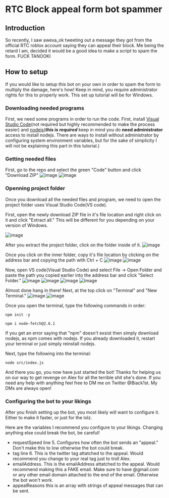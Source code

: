 # RTC Block appeal form bot spammer
## Introduction
So recently, I saw awexa_ok tweeting out a message they got from the official RTC roblox account saying they can appeal their block. Me being the retard I am, decided it would be a good idea to make a script to spam the form. FUCK TANOOKI

## How to setup
If you would like to setup this bot on your own in order to spam the form to multiply the damage, here's how! Keep in mind, you require administrator rights for this to properly work. This set up tutorial will be for Windows.

### Downloading needed programs
First, we need some programs in order to run the code. First, install [Visual Studio Code](https://code.visualstudio.com/)(not required but highly recommended to make the process easier) and [nodejs](https://nodejs.org/en/)(***this is required*** keep in mind you do **need administrator** access to install nodejs. There are ways to install without administrator by configuring system environment variables, but for the sake of simplicity I will not be explaining this part in this tutorial.)

### Getting needed files
First, go to the repo and select the green "Code" button and click "Download ZIP"
![image](https://user-images.githubusercontent.com/98064246/180093426-b8025505-e63a-4f25-990f-59541115c850.png)
![image](https://user-images.githubusercontent.com/98064246/180093444-ac016e05-f838-493e-a3d0-568ea268d7d1.png)

### Openning project folder
Once you download all the needed files and program, we need to open the project folder uses Visual Studio Code(VS code). 

First, open the newly download ZIP file in it's file location and right click on it and click "Extract all." This will be different for you depending on your version of Windows.

![image](https://user-images.githubusercontent.com/98064246/180094901-cc4f63d6-0398-4ddd-b607-f568a1f528b7.png)

After you extract the project folder, click on the folder inside of it.
![image](https://user-images.githubusercontent.com/98064246/180095106-377749a7-411c-4f4f-97d2-65b7f9548f2d.png)

Once you click on the inner folder, copy it's file location by clicking on the address bar and copying the path with Ctrl + C
![image](https://user-images.githubusercontent.com/98064246/180095261-7eac7aff-1538-4b9b-a79d-b6a1cd4c7145.png)
![image](https://user-images.githubusercontent.com/98064246/180095350-d1b0c666-c544-488b-97ff-8107101561be.png)

Now, open VS code(Visual Studio Code) and select File -> Open Folder and paste the path you copied earlier into the address bar and click "Select Folder."
![image](https://user-images.githubusercontent.com/98064246/180095704-0cd04cc0-84f7-439f-9b9e-e44279bb5ca7.png)
![image](https://user-images.githubusercontent.com/98064246/180095776-719b9c95-31e7-4c17-a1f6-1f21e2221b8c.png)
![image](https://user-images.githubusercontent.com/98064246/180095835-52004c2f-17fe-46d0-b6ce-7460de1736e1.png)
![image](https://user-images.githubusercontent.com/98064246/180095872-9aa6d3fc-e5f6-4d9d-acc4-6bd2ef709f94.png)

Almost done hang in there! Next, at the top click on "Terminal" and "New Terminal."
![image](https://user-images.githubusercontent.com/98064246/180096015-a249c400-2205-4953-b913-eed14c5fb4a6.png)
![image](https://user-images.githubusercontent.com/98064246/180096051-a1ef3e94-3e64-43ff-90a9-d9aebd8c89e8.png)

Once you open the terminal, type the following commands in order:
```
npm init -y
```
```
npm i node-fetch@2.6.1
```

If you get an error saying that "npm" doesn't exsist then simply download nodejs, as npm comes with nodejs. If you already downloaded it, restart your terminal or just simply reinstall nodejs. 

Next, type the following into the terminal:
```
node src/index.js
```

And there you go, you now have just started the bot! Thanks for helping us on our way to get revenge on Alex for all the terrible shit she's done. If you need any help with anything feel free to DM me on Twitter @Biack1st. My DMs are always open!


### Configuring the bot to your likings
After you finish setting up the bot, you most likely will want to configure it. Either to make it faster, or just for the lolz.

Here are the variables I recommend you configure to your likings. Changing anything else could break the bot, be careful!

* requestSpeed line 5. Configures how often the bot sends an "appeal." Don't make this to low otherwise the bot could break.
* tag line 6. This is the twitter tag attatched to the appeal. Would recommend you change to your real tag just to troll Alex.
* emailAddress. This is the emailAddress attatched to the appeal. Would recommend making this a FAKE email. Make sure to have @gmail.com or any other email domain attached to the end of the email. Otherwise the bot won't work.
* appealReasons this is an array with strings of appeal messages that can be sent. 
